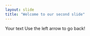 ```yaml
---
layout: slide
title: "Welcome to our second slide"
---
```

Your text 
Use the left arrow to go back! 
